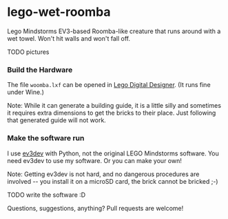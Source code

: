 # lego-wet-roomba
Lego Mindstorms EV3-based Roomba-like creature that runs around with a wet towel. Won't hit walls and won't fall off.

TODO pictures

### Build the Hardware

The file `woomba.lxf` can be opened in [Lego Digital Designer](http://ldd.lego.com/en-us/). (It runs fine under Wine.)

Note: While it can generate a building guide, it is a little silly and sometimes it requires extra dimensions to get the bricks to their place. Just following that generated guide will not work.

### Make the software run

I use [ev3dev](www.ev3dev.org/docs/getting-started/) with Python, not the original LEGO Mindstorms software. You need ev3dev to use my software. Or you can make your own!

Note: Getting ev3dev is not hard, and no dangerous procedures are involved -- you install it on a microSD card, the brick cannot be bricked ;-)

TODO write the software :D

Questions, suggestions, anything? Pull requests are welcome!
